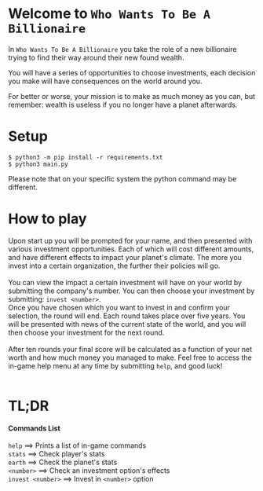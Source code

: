 # Welcome to `Who Wants To Be A Billionaire`

In `Who Wants To Be A Billionaire` you take the role of a new 
billionaire trying to find their way around their new found wealth. 

You will have a series of opportunities to choose investments, each
decision you make will have consequences on the world around you.

For better or worse, your mission is to make as much money as you
can, but remember: wealth is useless if you no longer have a planet
afterwards.

# Setup

```
$ python3 -m pip install -r requirements.txt
$ python3 main.py
```
Please note that on your specific system the python command may be 
different.

# How to play

Upon start up you will be prompted for your name, and then presented
with various investment opportunities. Each of which will cost different
amounts, and have different effects to impact your planet's climate. The
more you invest into a certain organization, the further their policies 
will go. <br>
<br>
You can view the impact a certain investment will have on your world by
submitting the company's number. You can then choose your investment by
submitting: `invest <number>`. <br>
Once you have chosen which you want to invest in and confirm your 
selection, the round will end. Each round takes place over five years. 
You will be presented with news of the current state of the world, and 
you will then choose your investment for the next round. <br>
<br>
After ten rounds your final score will be calculated as a function of 
your net worth and how much money you managed to make. Feel free to 
access the in-game help menu at any time by submitting `help`, and good 
luck!<br>
<br>
# TL;DR
#### Commands List
`help` ==> Prints a list of in-game commands<br>
`stats` ==> Check player's stats <br>
`earth` ==> Check the planet's stats <br>
`<number>` ==> Check an investment option's effects<br>
`invest <number>` ==> Invest in `<number>` option